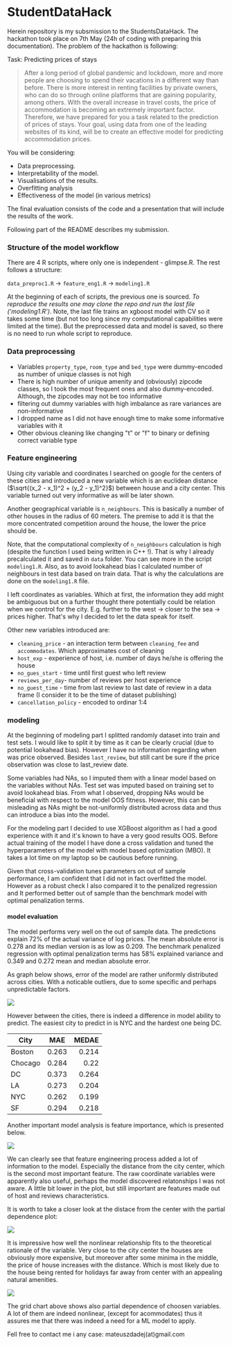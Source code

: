 # StudentDataHack

Herein repository is my subsmission to the StudentsDataHack. The hackathon took place on 7th May (24h of coding with preparing this documentation). The problem of the hackathon is following:

Task: Predicting prices of stays

>After a long period of global pandemic and lockdown, more and more people are choosing to spend their vacations in a different way than before. There is more interest in renting facilities by private owners, who can do so through online platforms that are gaining popularity, among others. With the overall increase in travel costs, the price of accommodation is becoming an extremely important factor. Therefore, we have prepared for you a task related to the prediction of prices of stays. Your goal, using data from one of the leading websites of its kind, will be to create an effective model for predicting accommodation prices.

You will be considering:

* Data preprocessing.
* Interpretability of the model.
* Visualisations of the results.
* Overfitting analysis
* Effectiveness of the model (in various metrics)

The final evaluation consists of the code and a presentation that will include the results of the work.

Following part of the README describes my submission.

### Structure of the model workflow

There are 4 R scripts, where only one is independent - glimpse.R. The rest follows a structure:

`data_preproc1.R` -> `feature_eng1.R` -> `modeling1.R`

At the beginning of each of scripts, the previous one is sourced. *To reproduce the results one may clone the repo and run the last file ('modeling1.R')*. Note, the last file trains an xgboost model with CV so it takes some time (but not too long since my computational capabilities were limited at the time). But the preprocessed data and model is saved, so there is no need to run whole script to reproduce.

### Data preprocessing

* Variables `property_type`, `room_type` and `bed_type` were dummy-encoded as number of unique classes is not high
* There is high number of unique amenity and (obviously) zipcode classes, so I took the most frequent ones and also dummy-encoded. Although, the zipcodes may not be too informative
* filtering out dummy variables with high imbalance as rare variances are non-informative
* I dropped name as I did not have enough time to make some informative variables with it
* Other obvious cleaning like changing "t" or "f" to binary or defining correct variable type 

### Feature engineering

Using city variable and coordinates I searched on google for the centers of these cities and introduced a new variable which is an euclidean distance ($\sqrt{(x_2 - x_1)^2 + (y_2 - y_1)^2}$) between house and a city center. This variable turned out very informative as will be later shown.

Another geographical variable is `n_neighbours`. This is basically a number of other houses in the radius of 60 meters. The premise to add it is that the more concentrated competition around the house, the lower the price should be.

Note, that the computational complexity of `n_neighbours` calculation is high (despite the function I used being written in C++ !). That is why I already precalculated it and saved in `data` folder. You can see more in the script `modeling1.R`. Also, as to avoid lookahead bias I calculated number of neighbours in test data based on train data. That is why the calculations are done on the `modeling1.R` file.

I left coordinates as variables. Which at first, the information they add might be ambiguous but on a further thought there potentially could be relation when we control for the city. E.g. further to the west -> closer to the sea -> prices higher. That's why I decided to let the data speak for itself.

Other new variables introduced are:

* `cleaning_price` - an interaction term between `cleaning_fee` and `accommodates`. Which approximates cost of cleaning
* `host_exp` - experience of host, i.e. number of days he/she is offering the house
* `no_gues_start` - time until first guest who left review
* `reviews_per_day`- number of reviews per host experience
* `no_guest_time` - time from last review to last date of review in a data frame (I consider it to be the time of dataset publishing)
* `cancellation_policy` - encoded to ordinar 1:4

### modeling

At the beginning of modeling part I splitted randomly dataset into train and test sets. I would like to split it by time as it can be clearly crucial (due to potential lookahead bias). However I have no information regarding when was price observed. Besides `last_review`, but still cant be sure if the price observation was close to last_review date.

Some variables had NAs, so I imputed them with a linear model based on the variables without NAs. Test set was imputed based on training set to avoid lookahead bias. From what I observed, dropping NAs would be beneficial with respect to the model OOS fitness. However, this can be misleading as NAs might be not-uniformly distributed across data and thus can introduce a bias into the model. 

For the modeling part I decided to use XGBoost algorithm as I had a good experience with it and it's known to have a very good results OOS. Before actual training of the model I have done a cross validation and tuned the hyperparameters of the model with model based optimization (MBO). It takes a lot time on my laptop so be cautious before running.

Given that cross-validation tunes parameters on out of sample performance, I am confident that I did not in fact overfitted the model. However as a robust check I also compared it to the penalized regression and It performed better out of sample than the benchmark model with optimal penalization terms.

#### model evaluation

The model performs very well on the out of sample data. The predictions explain 72% of the actual variance of log prices. The mean absolute error is 0.278 and its median version is as low as 0.209. The benchmark penalized regression with optimal penalization terms has 58% explained variance and 0.349 and 0.272 mean and median absolute error. 

As graph below shows, error of the model are rather uniformly distributed across cities. With a noticable outliers, due to some specific and perhaps unpredictable factors.

![](graphics/geo_error.png)

However between the cities, there is indeed a difference in model ability to predict. The easiest city to predict in is NYC and the hardest one being DC.

| City          | MAE           | MEDAE |
| ------------- |:-------------:| -----:|
| Boston        | 0.263         | 0.214 |
| Chocago       | 0.284         | 0.22  |
| DC            | 0.373         | 0.264 |
| LA            | 0.273         | 0.204 |
| NYC           | 0.262         | 0.199 |
| SF            | 0.294         | 0.218 |

Another important model analysis is feature importance, which is presented below.

![](graphics/f_importance.png)

We can clearly see that feature engineering process added a lot of information to the model. Especially the distance from the city center, which is the second most important feature. The raw coordinate variables were apparently also useful, perhaps the model discovered relatonships I was not aware. A little bit lower in the plot, but still important are features made out of host and reviews characteristics. 

It is worth to take a closer look at the distace from the center with the partial dependence plot:

![](graphics/pd_dist.png)

It is impressive how well the nonlinear relationship fits to the theoretical rationale of the variable. Very close to the city center the houses are obviously more expensive, but moreover after some minima in the middle, the price of house increases with the distance. Which is most likely due to the house being rented for holidays far away from center with an appealing natural amenities.

![](graphics/pd_grid.png)

The grid chart above shows also partial dependence of choosen variables. A lot of them are indeed nonlinear, (except for acommodates) thus it assures me that there was indeed a need for a ML model to apply.

Fell free to contact me i any case: mateuszdadej(at)gmail.com
